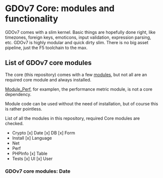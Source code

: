 # GDOv7 Core: modules and functionality

GDOv7 comes with a slim kernel. Basic things are hopefully done right, like timezones, foreign keys, emoticons, input validation, expression parsing, etc.
GDOv7 is highly modular and quick dirty slim. There is no big asset pipeline, just the F5 toolchain to the max.


## List of GDOv7 core modules

The core (this repository) comes with a few
[modules](../GDO/),
but not all are an required core module and always installed.

[Module_Perf](../GDO/Perf), for examplen,
the performance metric module, is not a core dependency.

Module code can be used without the need of installation,
but of course this is rather pointless.


List of all the modules in this repository,
required Core modules are checked.

 - Crypto
 [x] Date
 [x] DB
 [x] Form
 - Install
 [x] Language
 - Net
 - Perf
 - PHPInfo
 [x] Table
 - Tests
 [x] UI
 [x] User
 

### GDOv7 core modules: Date
